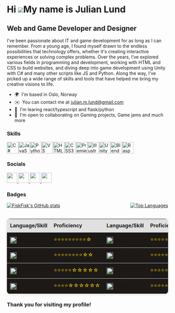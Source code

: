 Hi ![](https://user-images.githubusercontent.com/18350557/176309783-0785949b-9127-417c-8b55-ab5a4333674e.gif)My name is Julian Lund
===================================================================================================================================

Web and Game Developer and Designer
-----------------------------------

I’ve been passionate about IT and game development for as long as I can remember. From a young age, I found myself drawn to the endless possibilities that technology offers, whether it's creating interactive experiences or solving complex problems. Over the years, I’ve explored various fields in programming and development, working with HTML and CSS to build websites, and diving deep into game development using Unity with C# and many other scripts like JS and Python. Along the way, I’ve picked up a wide range of skills and tools that have helped me bring my creative visions to life.

* 🌍  I'm based in Oslo, Norway
* ✉️  You can contact me at [julian.m.lund@gmail.com](mailto:julian.m.lund@gmail.com)
* 🧠  I'm learing react/typescript and flask/python
* 🤝  I'm open to collaborating on Gaming projects, Game jams and much more

### Skills

<p align="left">
<a href="https://docs.microsoft.com/en-us/dotnet/csharp/" target="_blank" rel="noreferrer"><img src="https://raw.githubusercontent.com/danielcranney/readme-generator/main/public/icons/skills/csharp-colored.svg" width="36" height="36" alt="C#" /></a><a href="https://developer.mozilla.org/en-US/docs/Web/JavaScript" target="_blank" rel="noreferrer"><img src="https://raw.githubusercontent.com/danielcranney/readme-generator/main/public/icons/skills/javascript-colored.svg" width="36" height="36" alt="JavaScript" /></a><a href="https://www.python.org/" target="_blank" rel="noreferrer"><img src="https://raw.githubusercontent.com/danielcranney/readme-generator/main/public/icons/skills/python-colored.svg" width="36" height="36" alt="Python" /></a><a href="https://code.visualstudio.com/" target="_blank" rel="noreferrer"><img src="https://raw.githubusercontent.com/danielcranney/readme-generator/main/public/icons/skills/visualstudiocode.svg" width="36" height="36" alt="VS Code" /></a><a href="https://developer.mozilla.org/en-US/docs/Glossary/HTML5" target="_blank" rel="noreferrer"><img src="https://raw.githubusercontent.com/danielcranney/readme-generator/main/public/icons/skills/html5-colored.svg" width="36" height="36" alt="HTML5" /></a><a href="https://www.w3.org/TR/CSS/#css" target="_blank" rel="noreferrer"><img src="https://raw.githubusercontent.com/danielcranney/readme-generator/main/public/icons/skills/css3-colored.svg" width="36" height="36" alt="CSS3" /></a><a href="https://www.adobe.com/uk/products/premiere.html" target="_blank" rel="noreferrer"><img src="https://raw.githubusercontent.com/danielcranney/readme-generator/main/public/icons/skills/premierepro-colored.svg" width="36" height="36" alt="Premiere Pro" /></a><a href="https://www.adobe.com/uk/products/illustrator.html" target="_blank" rel="noreferrer"><img src="https://raw.githubusercontent.com/danielcranney/readme-generator/main/public/icons/skills/illustrator-colored.svg" width="36" height="36" alt="Illustrator" /></a><a href="https://unity.com/pages/unity-pro-buy-now?utm_source=google&utm_medium=cpc&utm_campaign=cc_dd_upr_emea_emea-t2_en_pu_sem-gg_acq_br-pr_2023-01_brand-et2_cc3022_ev-br_id:71700000105990829&utm_content=cc_dd_upr_emea_pu_sem_gg_ev-br_pros_x_npd_cpc_kw_sd_all_x_x_brand_id:58700008262875240&utm_term=unity&&&&&gad_source=1&gclid=Cj0KCQjw7Py4BhCbARIsAMMx-_J5xJXUxRWGphUMGwRsWjYX5ryvHa4tA1VSnmRg2AzxsT539vJYu-AaAgFKEALw_wcB&gclsrc=aw.ds" target="_blank" rel="noreferrer"><img src="https://www.svgrepo.com/show/331626/unity.svg" width="36" height="36" alt="Unity" /></a><a href="https://www.blender.org" target="_blank" rel="noreferrer"><img src="https://raw.githubusercontent.com/danielcranney/readme-generator/main/public/icons/skills/blender-colored.svg" width="36" height="36" alt="Blender" /></a><a href="https://www.raspberrypi.org/" target="_blank" rel="noreferrer"><img src="https://raw.githubusercontent.com/danielcranney/readme-generator/main/public/icons/skills/raspberrypi-colored.svg" width="36" height="36" alt="Raspberry Pi" /></a>
</p>

### Socials

<p align="left"> <a href="https://www.github.com/FiskFisk" target="_blank" rel="noreferrer"> <picture> <source media="(prefers-color-scheme: dark)" srcset="https://raw.githubusercontent.com/danielcranney/readme-generator/main/public/icons/socials/github-dark.svg" /> <source media="(prefers-color-scheme: light)" srcset="https://raw.githubusercontent.com/danielcranney/readme-generator/main/public/icons/socials/github.svg" /> <img src="https://raw.githubusercontent.com/danielcranney/readme-generator/main/public/icons/socials/github.svg" width="32" height="32" /> </picture> </a> <a href="https://www.linkedin.com/in/julian-lund-791bb92a1/" target="_blank" rel="noreferrer"> <picture> <source media="(prefers-color-scheme: dark)" srcset="https://raw.githubusercontent.com/danielcranney/readme-generator/main/public/icons/socials/linkedin-dark.svg" /> <source media="(prefers-color-scheme: light)" srcset="https://raw.githubusercontent.com/danielcranney/readme-generator/main/public/icons/socials/linkedin.svg" /> <img src="https://raw.githubusercontent.com/danielcranney/readme-generator/main/public/icons/socials/linkedin.svg" width="32" height="32" /> </picture> </a> <a href="https://www.youtube.com/@FiskFlsk" target="_blank" rel="noreferrer"> <picture> <source media="(prefers-color-scheme: dark)" srcset="https://raw.githubusercontent.com/danielcranney/readme-generator/main/public/icons/socials/youtube-dark.svg" /> <source media="(prefers-color-scheme: light)" srcset="https://raw.githubusercontent.com/danielcranney/readme-generator/main/public/icons/socials/youtube.svg" /> <img src="https://raw.githubusercontent.com/danielcranney/readme-generator/main/public/icons/socials/youtube.svg" width="32" height="32" /> </picture> </a> <a href="https://www.twitch.tv/fisk2fisk" target="_blank" rel="noreferrer"> <picture> <source media="(prefers-color-scheme: dark)" srcset="https://raw.githubusercontent.com/danielcranney/readme-generator/main/public/icons/socials/twitch-dark.svg" /> <source media="(prefers-color-scheme: light)" srcset="https://raw.githubusercontent.com/danielcranney/readme-generator/main/public/icons/socials/twitch.svg" /> <img src="https://raw.githubusercontent.com/danielcranney/readme-generator/main/public/icons/socials/twitch.svg" width="32" height="32" /> </picture> </a></p>

### Badges

<div style="display: flex; justify-content: space-between;">
  <a href="http://www.github.com/FiskFisk">
    <img src="https://github-readme-stats.vercel.app/api?username=FiskFisk&show_icons=true&hide=issues,&count_private=true&title_color=0891b2&text_color=ffffff&icon_color=0891b2&bg_color=1c1917&hide_border=true&show_icons=true" alt="FiskFisk's GitHub stats" style="margin-right: 20px;" />
  </a>
  <a href="https://github.com/FiskFisk" align="left">
    <img src="https://github-readme-stats.vercel.app/api/top-langs/?username=FiskFisk&langs_count=10&title_color=0891b2&text_color=ffffff&icon_color=0891b2&bg_color=1c1917&hide_border=true&locale=en&custom_title=Top%20%Languages" alt="Top Languages" />
  </a>
</div>

<br/>

<table style="width: 100%; border-collapse: collapse; background-color: #1C1917; border-radius: 10px; overflow: hidden; box-shadow: 0 2px 10px rgba(0,0,0,0.1);">
  <thead>
    <tr style="background-color: #e0e0e0;">
      <th style="padding: 10px; text-align: left; border-bottom: 2px solid #ddd;">Language/Skill</th>
      <th style="padding: 10px; text-align: left; border-bottom: 2px solid #ddd;">Proficiency</th>
      <th style="padding: 10px; text-align: left; border-bottom: 2px solid #ddd;">Language/Skill</th>
      <th style="padding: 10px; text-align: left; border-bottom: 2px solid #ddd;">Proficiency</th>
    </tr>
  </thead>
  <tbody>
    <!-- Left column -->
    <tr>
      <td style="padding: 10px; border-bottom: 1px solid #ddd;">
        <img src="https://www.svgrepo.com/show/374146/typescript-official.svg" style="height: 20px; width: 20px; vertical-align: middle;"> TypeScript
      </td>
      <td style="padding: 10px; border-bottom: 1px solid #ddd;">
        <span style="color: gold;">⭐⭐⭐⭐⭐⭐⭐⭐⭐☆</span>
      </td>
      <td style="padding: 10px; border-bottom: 1px solid #ddd;">
        <img src="https://www.svgrepo.com/show/452091/python.svg" style="height: 20px; width: 20px; vertical-align: middle;"> Python
      </td>
      <td style="padding: 10px; border-bottom: 1px solid #ddd;">
        <span style="color: gold;">⭐⭐⭐⭐⭐⭐☆☆☆☆</span>
      </td>
    </tr>
    <tr>
      <td style="padding: 10px; border-bottom: 1px solid #ddd;">
        <img src="https://www.svgrepo.com/show/331626/unity.svg" style="height: 20px; width: 20px; vertical-align: middle;"> Unity
      </td>
      <td style="padding: 10px; border-bottom: 1px solid #ddd;">
        <span style="color: gold;">⭐⭐⭐⭐⭐⭐⭐⭐☆☆</span>
      </td>
      <td style="padding: 10px; border-bottom: 1px solid #ddd;">
        <img src="https://www.svgrepo.com/show/452228/html-5.svg" style="height: 20px; width: 20px; vertical-align: middle;"> HTML5
      </td>
      <td style="padding: 10px; border-bottom: 1px solid #ddd;">
        <span style="color: gold;">⭐⭐⭐⭐⭐⭐⭐⭐⭐☆</span>
      </td>
    </tr>
    <tr>
      <td style="padding: 10px; border-bottom: 1px solid #ddd;">
        <img src="https://www.svgrepo.com/show/353488/blender.svg" style="height: 20px; width: 20px; vertical-align: middle;"> Blender
      </td>
      <td style="padding: 10px; border-bottom: 1px solid #ddd;">
        <span style="color: gold;">⭐⭐⭐⭐⭐☆☆☆☆☆</span>
      </td>
      <td style="padding: 10px; border-bottom: 1px solid #ddd;">
        <img src="https://www.svgrepo.com/show/452185/css-3.svg" style="height: 20px; width: 20px; vertical-align: middle;"> CSS3
      </td>
      <td style="padding: 10px; border-bottom: 1px solid #ddd;">
        <span style="color: gold;">⭐⭐⭐⭐⭐⭐⭐⭐⭐☆</span>
      </td>
    </tr>
    <tr>
      <td style="padding: 10px; border-bottom: 1px solid #ddd;">
        <img src="https://www.svgrepo.com/show/374093/sql.svg" style="height: 20px; width: 20px; vertical-align: middle;"> SQL
      </td>
      <td style="padding: 10px; border-bottom: 1px solid #ddd;">
        <span style="color: gold;">⭐⭐⭐⭐☆☆☆☆☆☆</span>
      </td>
      <td style="padding: 10px; border-bottom: 1px solid #ddd;">
        <img src="https://www.svgrepo.com/show/353925/javascript.svg" style="height: 20px; width: 20px; vertical-align: middle;"> JavaScript
      </td>
      <td style="padding: 10px; border-bottom: 1px solid #ddd;">
        <span style="color: gold;">⭐⭐⭐⭐⭐☆☆☆☆</span>
      </td>
    </tr>
  </tbody>
</table>



### Thank you for visiting my profile!

